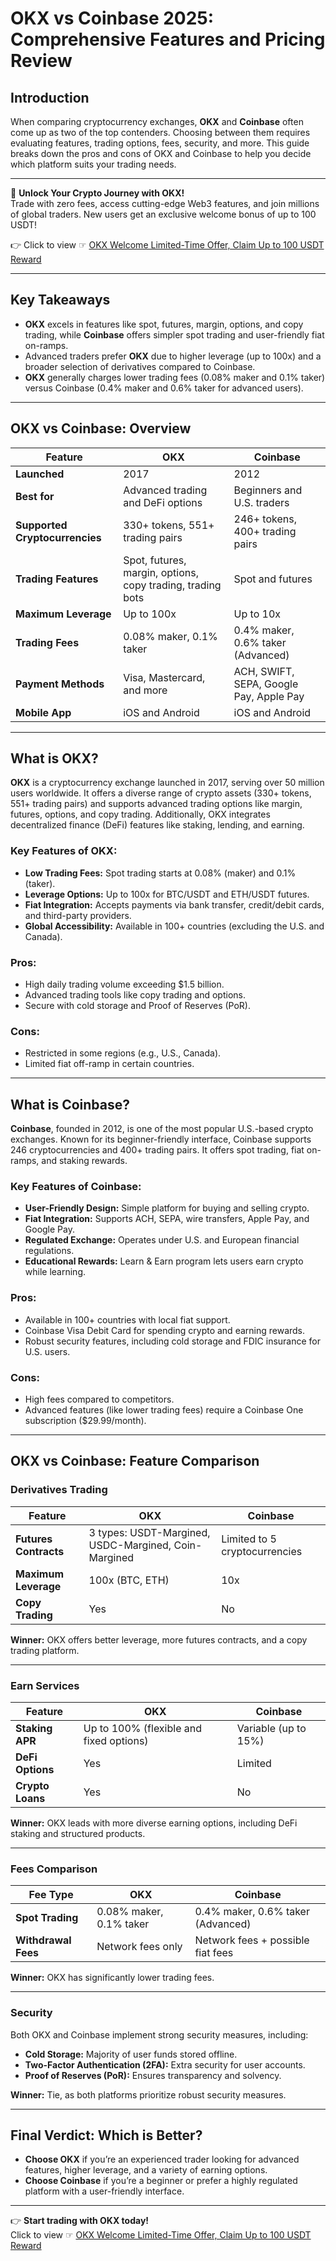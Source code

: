 # OKX vs Coinbase 2025: Comprehensive Features and Pricing Review

## Introduction

When comparing cryptocurrency exchanges, **OKX** and **Coinbase** often come up as two of the top contenders. Choosing between them requires evaluating features, trading options, fees, security, and more. This guide breaks down the pros and cons of OKX and Coinbase to help you decide which platform suits your trading needs.

---

🚀 **Unlock Your Crypto Journey with OKX!**  
Trade with zero fees, access cutting-edge Web3 features, and join millions of global traders. New users get an exclusive welcome bonus of up to 100 USDT!  

👉 Click to view ☞ [OKX Welcome Limited-Time Offer, Claim Up to 100 USDT Reward](https://bit.ly/OKXe)  

---

## Key Takeaways

- **OKX** excels in features like spot, futures, margin, options, and copy trading, while **Coinbase** offers simpler spot trading and user-friendly fiat on-ramps.
- Advanced traders prefer **OKX** due to higher leverage (up to 100x) and a broader selection of derivatives compared to Coinbase.
- **OKX** generally charges lower trading fees (0.08% maker and 0.1% taker) versus Coinbase (0.4% maker and 0.6% taker for advanced users).

---

## OKX vs Coinbase: Overview

| **Feature**                | **OKX**                                   | **Coinbase**                           |
|----------------------------|------------------------------------------|---------------------------------------|
| **Launched**               | 2017                                     | 2012                                  |
| **Best for**               | Advanced trading and DeFi options        | Beginners and U.S. traders            |
| **Supported Cryptocurrencies** | 330+ tokens, 551+ trading pairs         | 246+ tokens, 400+ trading pairs       |
| **Trading Features**       | Spot, futures, margin, options, copy trading, trading bots | Spot and futures                     |
| **Maximum Leverage**       | Up to 100x                               | Up to 10x                             |
| **Trading Fees**           | 0.08% maker, 0.1% taker                  | 0.4% maker, 0.6% taker (Advanced)     |
| **Payment Methods**        | Visa, Mastercard, and more               | ACH, SWIFT, SEPA, Google Pay, Apple Pay |
| **Mobile App**             | iOS and Android                          | iOS and Android                       |

---

## What is OKX?

**OKX** is a cryptocurrency exchange launched in 2017, serving over 50 million users worldwide. It offers a diverse range of crypto assets (330+ tokens, 551+ trading pairs) and supports advanced trading options like margin, futures, options, and copy trading. Additionally, OKX integrates decentralized finance (DeFi) features like staking, lending, and earning.

### Key Features of OKX:
- **Low Trading Fees:** Spot trading starts at 0.08% (maker) and 0.1% (taker).
- **Leverage Options:** Up to 100x for BTC/USDT and ETH/USDT futures.
- **Fiat Integration:** Accepts payments via bank transfer, credit/debit cards, and third-party providers.
- **Global Accessibility:** Available in 100+ countries (excluding the U.S. and Canada).

### Pros:
- High daily trading volume exceeding $1.5 billion.
- Advanced trading tools like copy trading and options.
- Secure with cold storage and Proof of Reserves (PoR).

### Cons:
- Restricted in some regions (e.g., U.S., Canada).
- Limited fiat off-ramp in certain countries.

---

## What is Coinbase?

**Coinbase**, founded in 2012, is one of the most popular U.S.-based crypto exchanges. Known for its beginner-friendly interface, Coinbase supports 246 cryptocurrencies and 400+ trading pairs. It offers spot trading, fiat on-ramps, and staking rewards.

### Key Features of Coinbase:
- **User-Friendly Design:** Simple platform for buying and selling crypto.
- **Fiat Integration:** Supports ACH, SEPA, wire transfers, Apple Pay, and Google Pay.
- **Regulated Exchange:** Operates under U.S. and European financial regulations.
- **Educational Rewards:** Learn & Earn program lets users earn crypto while learning.

### Pros:
- Available in 100+ countries with local fiat support.
- Coinbase Visa Debit Card for spending crypto and earning rewards.
- Robust security features, including cold storage and FDIC insurance for U.S. users.

### Cons:
- High fees compared to competitors.
- Advanced features (like lower trading fees) require a Coinbase One subscription ($29.99/month).

---

## OKX vs Coinbase: Feature Comparison

### Derivatives Trading

| **Feature**              | **OKX**                                       | **Coinbase**                           |
|--------------------------|----------------------------------------------|---------------------------------------|
| **Futures Contracts**    | 3 types: USDT-Margined, USDC-Margined, Coin-Margined | Limited to 5 cryptocurrencies         |
| **Maximum Leverage**     | 100x (BTC, ETH)                              | 10x                                   |
| **Copy Trading**         | Yes                                          | No                                    |

**Winner:** OKX offers better leverage, more futures contracts, and a copy trading platform.

---

### Earn Services

| **Feature**              | **OKX**                                       | **Coinbase**                           |
|--------------------------|----------------------------------------------|---------------------------------------|
| **Staking APR**          | Up to 100% (flexible and fixed options)      | Variable (up to 15%)                 |
| **DeFi Options**         | Yes                                          | Limited                               |
| **Crypto Loans**         | Yes                                          | No                                    |

**Winner:** OKX leads with more diverse earning options, including DeFi staking and structured products.

---

### Fees Comparison

| **Fee Type**             | **OKX**                                       | **Coinbase**                           |
|--------------------------|----------------------------------------------|---------------------------------------|
| **Spot Trading**         | 0.08% maker, 0.1% taker                      | 0.4% maker, 0.6% taker (Advanced)     |
| **Withdrawal Fees**      | Network fees only                            | Network fees + possible fiat fees     |

**Winner:** OKX has significantly lower trading fees.

---

### Security

Both OKX and Coinbase implement strong security measures, including:
- **Cold Storage:** Majority of user funds stored offline.
- **Two-Factor Authentication (2FA):** Extra security for user accounts.
- **Proof of Reserves (PoR):** Ensures transparency and solvency.

**Winner:** Tie, as both platforms prioritize robust security measures.

---

## Final Verdict: Which is Better?

- **Choose OKX** if you’re an experienced trader looking for advanced features, higher leverage, and a variety of earning options.
- **Choose Coinbase** if you’re a beginner or prefer a highly regulated platform with a user-friendly interface.

---

👉 **Start trading with OKX today!**  
Click to view ☞ [OKX Welcome Limited-Time Offer, Claim Up to 100 USDT Reward](https://bit.ly/OKXe)
